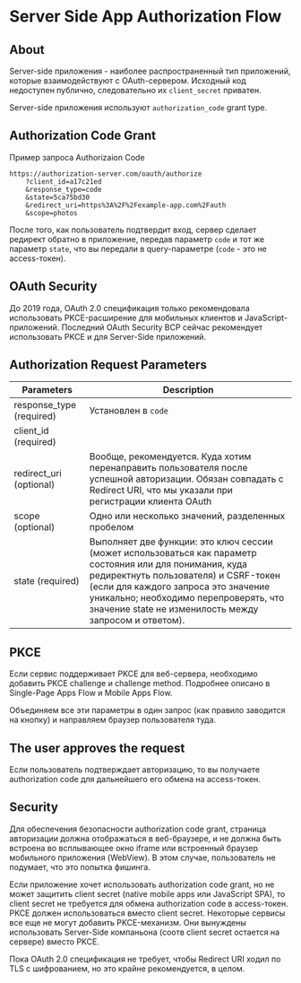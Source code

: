 # Server Side App Authorization Flow

## About

Server-side приложения - наиболее распространенный тип приложений, которые взаимодействуют с OAuth-сервером. Исходный код недоступен публично, следовательно их `client_secret` приватен.

Server-side приложения используют `authorization_code` grant type.

## Authorization Code Grant

Пример запроса Authorizaion Code

```
https://authorization-server.com/oauth/authorize
    ?client_id=a17c21ed
    &response_type=code
    &state=5ca75bd30
    &redirect_uri=https%3A%2F%2Fexample-app.com%2Fauth
    &scope=photos
```

После того, как пользователь подтвердит вход, сервер сделает редирект обратно в приложение, передав параметр `code` и тот же параметр `state`, что вы передали в query-параметре (`code` - это не access-токен).

## OAuth Security

До 2019 года, OAuth 2.0 спецификация только рекомендовала использовать PKCE-расширение для мобильных клиентов и JavaScript-приложений. Последний OAuth Security BCP сейчас рекомендует использовать PKCE и для Server-Side приложений.

## Authorization Request Parameters

| Parameters                | Description                                                                                                                                                                                                                                                                                  |
| ------------------------- | -------------------------------------------------------------------------------------------------------------------------------------------------------------------------------------------------------------------------------------------------------------------------------------------- |
| response\_type (required) | Установлен в `code`                                                                                                                                                                                                                                                                          |
| client\_id (required)     |                                                                                                                                                                                                                                                                                              |
| redirect\_uri (optional)  | Вообще, рекомендуется. Куда хотим перенаправить пользователя после успешной авторизации. Обязан совпадать с Redirect URI, что мы указали при регистрации клиента OAuth                                                                                                                       |
| scope (optional)          | Одно или несколько значений, разделенных пробелом                                                                                                                                                                                                                                            |
| state (required)          | Выполняет две функции: это ключ сессии (может использоваться как параметр состояния или для понимания, куда редиректнуть пользователя) и CSRF-токен (если для каждого запроса это значение уникально; необходимо перепроверять, что значение state не изменилость между запросом и ответом). |

## PKCE

Если сервис поддерживает PKCE для веб-сервера, необходимо добавить PKCE challenge и challenge method. Подробнее описано в Single-Page Apps Flow и Mobile Apps Flow.

Объединяем все эти параметры в один запрос (как правило заводится на кнопку) и направляем браузер пользователя туда.

## The user approves the request

Если пользователь подтверждает авторизацию, то вы получаете authorization code для дальнейшего его обмена на access-токен.

## Security

Для обеспечения безопасности authorization code grant, страница авторизации должна отображаться в веб-браузере, и не должна быть встроена во всплывающее окно iframe или встроенный браузер мобильного приложения (WebView). В этом случае, пользователь не подумает, что это попытка фишинга.

Если приложение хочет использовать authorization code grant, но не может защитить client secret (native mobile apps или JavaScript SPA), то client secret не требуется для обмена authorization code в access-токен. PKCE должен использоваться вместо client secret. Некоторые сервисы все еще не могут добавить PKCE-механизм. Они вынуждены использовать Server-Side компаньона (соотв client secret остается на сервере) вместо PKCE.

Пока OAuth 2.0 спецификация не требует, чтобы Redirect URI ходил по TLS с шифрованием, но это крайне рекомендуется, в целом.
